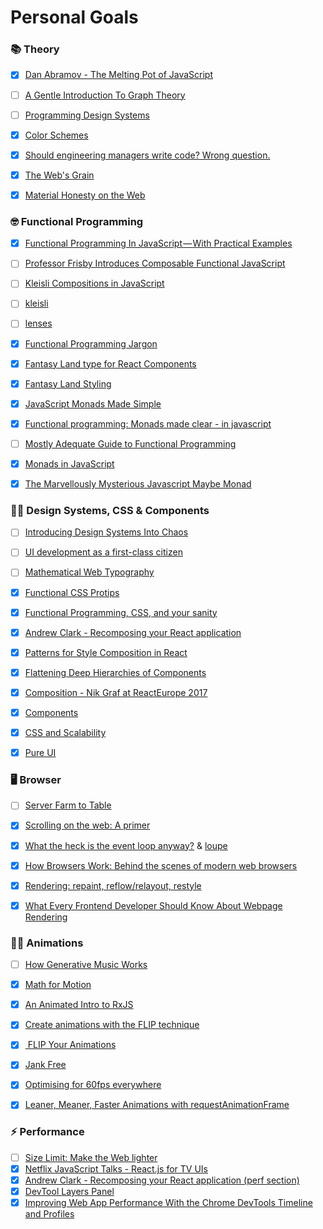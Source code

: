 # Personal Goals



### 📚 Theory
- [x] [Dan Abramov - The Melting Pot of JavaScript](https://www.youtube.com/watch?v=G39lKaONAlA)
- [ ] [A Gentle Introduction To Graph Theory](https://medium.com/basecs/a-gentle-introduction-to-graph-theory-77969829ead8)
- [ ] [Programming Design Systems](https://programmingdesignsystems.com/introduction)
- [x] [Color Schemes](https://programmingdesignsystems.com/color/color-schemes)
- [x] [Should engineering managers write code? Wrong question.](https://building.coursera.org/blog/2016/12/01/should-engineering-managers-write-code-wrong-question)
- [x] [The Web's Grain](https://frankchimero.com/writing/the-webs-grain/)
- [x] [Material Honesty on the Web](https://alistapart.com/article/material-honesty-on-the-web)



### 🤓 Functional Programming
- [x] [Functional Programming In JavaScript — With Practical Examples](https://medium.freecodecamp.org/functional-programming-in-js-with-practical-examples-part-1-87c2b0dbc276)
- [ ] [Professor Frisby Introduces Composable Functional JavaScript](https://egghead.io/lessons/javascript-linear-data-flow-with-container-style-types-box)
- [ ] [Kleisli Compositions in JavaScript](https://medium.com/@luijar/kliesli-compositions-in-javascript-7e1a7218f0c4)
- [ ] [kleisli](https://glebbahmutov.com/blog/kleisli)
- [ ] [lenses](https://github.com/calmm-js/partial.lenses)
- [x] [Functional Programming Jargon](https://github.com/hemanth/functional-programming-jargon)
- [x] [Fantasy Land type for React Components](https://github.com/xaviervia/react-dream)
- [x] [Fantasy Land Styling](https://github.com/jongold/further)
- [x] [JavaScript Monads Made Simple](https://medium.com/javascript-scene/javascript-monads-made-simple-7856be57bfe8)
- [x] [Functional programming: Monads made clear - in javascript](http://blog.klipse.tech/javascript/2016/08/31/monads-javascript.html)
- [ ] [Mostly Adequate Guide to Functional Programming](https://drboolean.gitbooks.io/mostly-adequate-guide/content/ch8.html)
- [x] [Monads in JavaScript](https://curiosity-driven.org/monads-in-javascript)
- [x] [The Marvellously Mysterious Javascript Maybe Monad](https://jrsinclair.com/articles/2016/marvellously-mysterious-javascript-maybe-monad/)



### 📐📏 Design Systems, CSS & Components
- [ ] [Introducing Design Systems Into Chaos](https://www.rethinkhq.com/videos/introducing-design-systems-into-chaos-diana-mounter-github)
- [ ] [UI development as a first-class citizen](http://mrmrs.github.io/writing/2016/04/21/developing-ui/)
- [ ] [Mathematical Web Typography](http://jxnblk.com/writing/posts/mathematical-web-typography)
- [x] [Functional CSS Protips](https://github.com/chibicode/react-functional-css-protips)
- [x] [Functional Programming, CSS, and your sanity](http://www.jon.gold/2015/07/functional-css)
- [x] [Andrew Clark - Recomposing your React application](https://www.youtube.com/watch?v=zD_judE-bXk)
- [x] [Patterns for Style Composition in React](http://jxnblk.com/writing/posts/patterns-for-style-composition-in-react)
- [x] [Flattening Deep Hierarchies of Components](http://varun.ca/flattening-deep-hierarchies-of-components/)
- [x] [Composition - Nik Graf at ReactEurope 2017](https://www.youtube.com/watch?v=qJgff2spvzM)
- [x] [Components](http://jxnblk.com/writing/posts/components/)
- [x] [CSS and Scalability](http://mrmrs.github.io/writing/2016/03/24/scalable-css)
- [x] [Pure UI](https://rauchg.com/2015/pure-ui#)



### 🖥️ Browser
- [ ] [Server Farm to Table](http://jenna.is/slides/server-farm-to-table-annotated.pdf)
- [x] [Scrolling on the web: A primer](https://blogs.windows.com/msedgedev/2017/03/08/scrolling-on-the-web/)
- [x] [What the heck is the event loop anyway?](https://www.youtube.com/watch?v=8aGhZQkoFbQ) & [loupe](http://latentflip.com/loupe)
- [x] [How Browsers Work: Behind the scenes of modern web browsers](https://www.html5rocks.com/en/tutorials/internals/howbrowserswork)
- [x] [Rendering: repaint, reflow/relayout, restyle](http://www.phpied.com/rendering-repaint-reflowrelayout-restyle)
- [x] [What Every Frontend Developer Should Know About Webpage Rendering](http://frontendbabel.info/articles/webpage-rendering-101)


### 💃🏽 Animations
- [ ] [How Generative Music Works](https://teropa.info/loop/#/systemdefinition)
- [x] [Math for Motion](https://soulwire.co.uk/math-for-motion/)
- [x] [An Animated Intro to RxJS
](https://css-tricks.com/animated-intro-rxjs/)
- [x] [Create animations with the FLIP technique](http://www.creativebloq.com/features/create-animations-with-the-flip-technique)
- [x] [
FLIP Your Animations](https://aerotwist.com/blog/flip-your-animations/)
- [x] [Jank Free](http://jankfree.org)
- [x] [Optimising for 60fps everywhere](https://engineering.gosquared.com/optimising-60fps-everywhere-in-javascript)
- [x]  [Leaner, Meaner, Faster Animations with requestAnimationFrame](https://www.html5rocks.com/en/tutorials/speed/animations)



### ⚡ Performance
- [ ] [Size Limit: Make the Web lighter](https://evilmartians.com/chronicles/size-limit-make-the-web-lighter)
- [x] [Netflix JavaScript Talks - React.js for TV UIs](https://www.youtube.com/watch?v=5sETJs2_jwo&feature=youtu.be&t=15m55s)
- [x] [Andrew Clark - Recomposing your React application (perf section)](https://www.youtube.com/watch?v=zD_judE-bXk&feature=youtu.be&t=19m10s)
- [x] [DevTool Layers Panel](https://www.youtube.com/watch?v=6je49J67TQk&list=PLNYkxOF6rcIBz9ACEQRmO9Lw8PW7vn0lr&index=1)
- [x] [Improving Web App Performance With the Chrome DevTools Timeline and Profiles](https://addyosmani.com/blog/performance-optimisation-with-timeline-profiles/)
